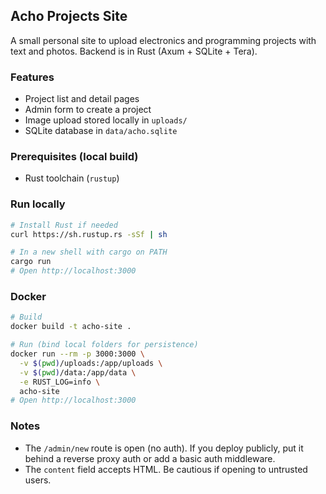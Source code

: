 ## Acho Projects Site

A small personal site to upload electronics and programming projects with text and photos. Backend is in Rust (Axum + SQLite + Tera).

### Features
- Project list and detail pages
- Admin form to create a project
- Image upload stored locally in `uploads/`
- SQLite database in `data/acho.sqlite`

### Prerequisites (local build)
- Rust toolchain (`rustup`)

### Run locally
```bash
# Install Rust if needed
curl https://sh.rustup.rs -sSf | sh

# In a new shell with cargo on PATH
cargo run
# Open http://localhost:3000
```

### Docker
```bash
# Build
docker build -t acho-site .

# Run (bind local folders for persistence)
docker run --rm -p 3000:3000 \
  -v $(pwd)/uploads:/app/uploads \
  -v $(pwd)/data:/app/data \
  -e RUST_LOG=info \
  acho-site
# Open http://localhost:3000
```

### Notes
- The `/admin/new` route is open (no auth). If you deploy publicly, put it behind a reverse proxy auth or add a basic auth middleware.
- The `content` field accepts HTML. Be cautious if opening to untrusted users.
